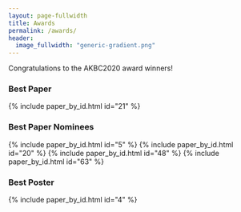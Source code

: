 ```yaml
---
layout: page-fullwidth
title: Awards
permalink: /awards/
header:
  image_fullwidth: "generic-gradient.png"
---
```


Congratulations to the AKBC2020 award winners!


### Best Paper

{% include paper_by_id.html id="21" %}

### Best Paper Nominees

{% include paper_by_id.html id="5" %}
{% include paper_by_id.html id="20" %}
{% include paper_by_id.html id="48" %}
{% include paper_by_id.html id="63" %}

### Best Poster

{% include paper_by_id.html id="4" %}
